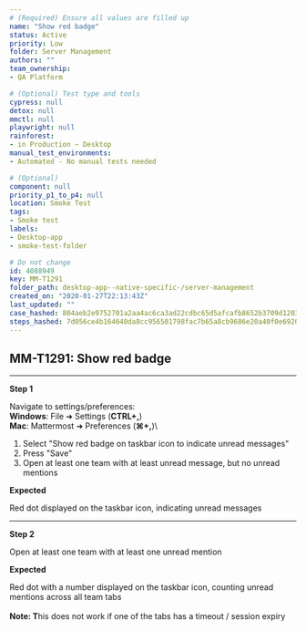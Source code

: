 ```yaml
---
# (Required) Ensure all values are filled up
name: "Show red badge"
status: Active
priority: Low
folder: Server Management
authors: ""
team_ownership: 
- QA Platform

# (Optional) Test type and tools
cypress: null
detox: null
mmctl: null
playwright: null
rainforest: 
- in Production — Desktop
manual_test_environments: 
- Automated - No manual tests needed

# (Optional)
component: null
priority_p1_to_p4: null
location: Smoke Test
tags: 
- Smoke test
labels: 
- Desktop-app
- smoke-test-folder

# Do not change
id: 4088949
key: MM-T1291
folder_path: desktop-app--native-specific-/server-management
created_on: "2020-01-27T22:13:43Z"
last_updated: ""
case_hashed: 804aeb2e9752701a2aa4ac6ca3ad22cdbc65d5afcafb8652b3709d12031a2706e212d290830c4b58eb18f9fb93bebc54
steps_hashed: 7d056ce4b164640da8cc956501798fac7b65a8cb9686e20a40f0e6920a938c5de6ee399923a060ef752254dd8fd522ad
---
```


## MM-T1291: Show red badge

---

**Step 1**

Navigate to settings/preferences:\
**Windows**: File ➜ Settings (**CTRL+,**)\
**Mac**: Mattermost ➜ Preferences (**⌘+,**)\\

1. Select "Show red badge on taskbar icon to indicate unread messages"
2. Press "Save"
3. Open at least one team with at least unread message, but no unread mentions

**Expected**

Red dot displayed on the taskbar icon, indicating unread messages

---

**Step 2**

Open at least one team with at least one unread mention

**Expected**

Red dot with a number displayed on the taskbar icon, counting unread mentions across all team tabs\
\
**Note: T**his does not work if one of the tabs has a timeout / session expiry
